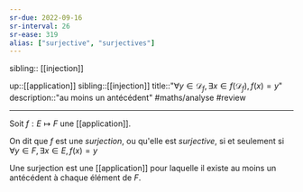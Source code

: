 ```yaml
---
sr-due: 2022-09-16
sr-interval: 26
sr-ease: 319
alias: ["surjective", "surjectives"]
---
```

sibling:: [[injection]]

up::[[application]]
sibling::[[injection]]
title::"$\forall y \in \mathscr{D}_{f}, \exists x \in f(\mathscr{D}_{f}), f(x) = y$"
description::"au moins un antécédent"
#maths/analyse #review 

----

Soit $f: E\mapsto F$ une [[application]].

On dit que $f$ est une *surjection*, ou qu'elle est _surjective_, si et seulement si 
$\forall y\in F, \exists x\in E, f(x) = y$

Une surjection est une [[application]] pour laquelle il existe au moins un antécédent à chaque élément de $F$.
